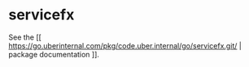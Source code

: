 servicefx
=========

See the [[ https://go.uberinternal.com/pkg/code.uber.internal/go/servicefx.git/ | package documentation ]].
